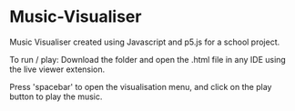 # Music-Visualiser
Music Visualiser created using Javascript and p5.js for a school project.


To run / play:
Download the folder and open the .html file in any IDE using the live viewer extension.

Press 'spacebar' to open the visualisation menu, and click on the play button to play the music.
